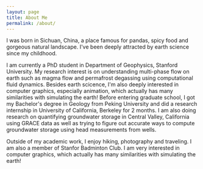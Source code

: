 ```yaml
---
layout: page
title: About Me
permalink: /about/
---
```

<p>I was born in Sichuan, China, a place famous for pandas, spicy food and gorgeous natural landscape. I've been deeply attracted by earth science since my childhood.</p>
<p>I am currently a PhD student in Department of Geophysics, Stanford University. My research interest is on understanding multi-phase flow on earth such as magma flow and permafrost degassing using computational fluid dynamics. Besides earth scicence, I'm also deeply interested in computer graphics, especially animation, which actually has many similarities with simulating the earth! Before entering graduate school, I got my Bachelor's degree in Geology from Peking University and did a research internship in University of California, Berkeley for 2 months. I am also doing research on quantifying groundwater storage in Central Valley, California using GRACE data as well as trying to figure out accurate ways to compute groundwater storage using head measurements from wells.</p>
<p>Outside of my academic work, I enjoy hiking, photography and traveling. I am also a member of Stanfor Badminton Club. I am very interested in computer graphics, which actually has many similarities with simulating the earth!</p>
